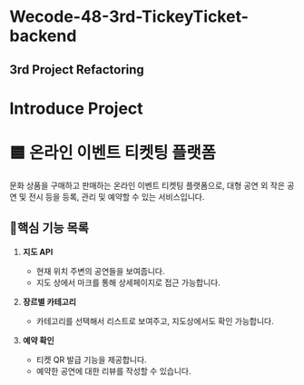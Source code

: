 # Wecode-48-3rd-TickeyTicket-backend

## 3rd Project Refactoring

# Introduce Project
# 🟦 온라인 이벤트 티켓팅 플랫폼

문화 상품을 구매하고 판매하는 온라인 이벤트 티켓팅 플랫폼으로, 대형 공연 외 작은 공연 및 전시 등을 등록, 관리 및 예약할 수 있는 서비스입니다.

## 📍핵심 기능 목록

1. **지도 API**
   - 현재 위치 주변의 공연들을 보여줍니다.
   - 지도 상에서 마크를 통해 상세페이지로 접근 가능합니다.

2. **장르별 카테고리**
   - 카테고리를 선택해서 리스트로 보여주고, 지도상에서도 확인 가능합니다.

3. **예약 확인**
   - 티켓 QR 발급 기능을 제공합니다.
   - 예약한 공연에 대한 리뷰를 작성할 수 있습니다.
